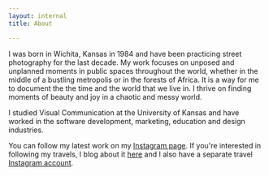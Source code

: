 ```yaml
---
layout: internal
title: About

---
```

I was born in Wichita, Kansas in 1984 and have been practicing street photography for the last decade. My work focuses on unposed and unplanned moments in public spaces throughout the world, whether in the middle of a bustling metropolis or in the forests of Africa. It is a way for me to document the the time and the world that we live in. I thrive on finding moments of beauty and joy in a chaotic and messy world.

I studied Visual Communication at the University of Kansas and have worked in the software development, marketing, education and design industries.

You can follow my latest work on my [Instagram page](). If you're interested in following my travels, I blog about it [here](http://www.desirepath.life) and I also have a separate travel [Instagram account](http://www.instagram.com/desirepathlife).